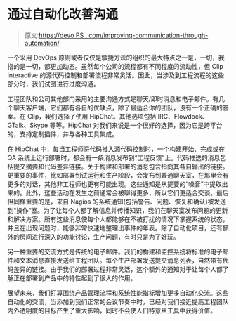 # 通过自动化改善沟通

> 原文:[https://devo PS . com/improving-communication-through-automation/](https://devops.com/improving-communication-through-autotmation/)

一个采用 DevOps 原则或者仅仅是敏捷方法的组织的最大特点之一是，一切，我指的是一切，都更加动态。虽然每个公司的流程都有不同程度的流动性，但 Clip Interactive 的源代码控制和部署流程非常灵活。因此，当涉及到工程流程的这些部分时，我们试图进行过度沟通。

工程团队和公司其他部门采用的主要沟通方式是聊天/即时消息和电子邮件。有几个聊天客户端，它们都有各自的优缺点，除了最适合你的团队，没有一个正确的答案。在 Clip，我们选择了使用 HipChat。其他选项包括 IRC、Flowdock、GTalk、Skype 等等。HipChat 对我们来说是一个很好的选择，因为它是跨平台的，支持定制插件，并与各种工具集成。

在 HipChat 中，每当工程师将代码推入源代码控制时，一个构建开始、完成或在 QA 系统上运行部署时，都会有一条消息发布到“工程反馈”上。代码推送的消息包括提交摘要和代码差异链接。关于构建和部署的消息包含指向其各自输出的链接。更重要的事件，比如部署到试运行和生产阶段，会发布到普通聊天室，在那里会有更多的对话，其他非工程师也更有可能出现。这些通知是从提要的“噪音”中提取出来的。此外，这些活动在发生之前通常会被聊得更多，所以它们更适合交谈。最后但同样重要的是，来自 Nagios 的系统通知(包括警告、问题、恢复和确认)被发送到“操作”室。为了让每个人都了解信息并传播知识，我们在聊天室发布问题的更新和解决方案。所有这些消息使每个人都能够在不被打扰的情况下掌握系统的状态，并且在出现问题时，能够非常快速地整理出事件的年表。除了自动化项目，还有额外的房间进行深入的功能讨论，生产问题，有时只是为了好玩。

另一种重要的交流方式是传统的电子邮件。我们的构建和监控系统将标准的电子邮件和文本消息直接发送给工程团队。每个生产部署发送提交消息列表，自然带有代码差异的链接。由于我们的部署过程非常灵活，这个额外的通知对于让每个人都了解正在部署到产品中的特性起到了很大的作用。

展望未来，我们打算围绕产品管理流程和系统性能指标增加更多自动化交流。这些自动化的交流，当添加到我们正常的会议节奏中时，已经对我们接近提高工程团队内外透明度的目标产生了重大影响，同时不会使人们特意从工具中获得价值。
